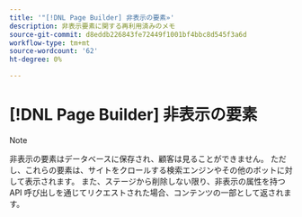 ```yaml
---
title: '"[!DNL Page Builder] 非表示の要素»'
description: 非表示要素に関する再利用済みのメモ
source-git-commit: d8eddb226843fe72449f1001bf4bbc8d545f3a6d
workflow-type: tm+mt
source-wordcount: '62'
ht-degree: 0%

---
```


# [!DNL Page Builder] 非表示の要素

>[!NOTE]
>
>非表示の要素はデータベースに保存され、顧客は見ることができません。 ただし、これらの要素は、サイトをクロールする検索エンジンやその他のボットに対して表示されます。 また、ステージから削除しない限り、非表示の属性を持つ API 呼び出しを通じてリクエストされた場合、コンテンツの一部として返されます。
